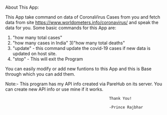 About This App:

This App take command on data of CoronaVirus Cases from you and fetch data from site https://www.worldometers.info/coronavirus/
and speak the data for you.
Some basic commands for this App are:
1) "how many total cases"
2) "how many cases in India"
3)"how many total deaths"
3) "update" - this command update the covid-19 cases if  new data is updated on host site.
4) "stop" - This will exit the Program

You can easily modify or add new funtions to this App and this is Base through which you can add them.

Note:- This program has my API info created via PareHub on its server. You can create new API info or use mine if it works.

                                                  Thank You!

												  -Prince Rajbhar
